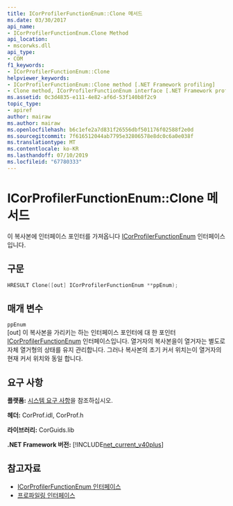 ```yaml
---
title: ICorProfilerFunctionEnum::Clone 메서드
ms.date: 03/30/2017
api_name:
- ICorProfilerFunctionEnum.Clone Method
api_location:
- mscorwks.dll
api_type:
- COM
f1_keywords:
- ICorProfilerFunctionEnum::Clone
helpviewer_keywords:
- ICorProfilerFunctionEnum::Clone method [.NET Framework profiling]
- Clone method, ICorProfilerFunctionEnum interface [.NET Framework profiling]
ms.assetid: 0c3d4835-e111-4e82-af6d-53f140b8f2c9
topic_type:
- apiref
author: mairaw
ms.author: mairaw
ms.openlocfilehash: b6c1efe2a7d831f26556dbf501176f02588f2e0d
ms.sourcegitcommit: 7f616512044ab7795e32806578e8dc0c6a0e038f
ms.translationtype: MT
ms.contentlocale: ko-KR
ms.lasthandoff: 07/10/2019
ms.locfileid: "67780333"
---
```

# <a name="icorprofilerfunctionenumclone-method"></a>ICorProfilerFunctionEnum::Clone 메서드
이 복사본에 인터페이스 포인터를 가져옵니다 [ICorProfilerFunctionEnum](../../../../docs/framework/unmanaged-api/profiling/icorprofilerfunctionenum-interface.md) 인터페이스입니다.  
  
## <a name="syntax"></a>구문  
  
```cpp  
HRESULT Clone([out] ICorProfilerFunctionEnum **ppEnum);  
```  
  
## <a name="parameters"></a>매개 변수  
 `ppEnum`  
 [out] 이 복사본을 가리키는 하는 인터페이스 포인터에 대 한 포인터 [ICorProfilerFunctionEnum](../../../../docs/framework/unmanaged-api/profiling/icorprofilerfunctionenum-interface.md) 인터페이스입니다. 열거자의 복사본을이 열거자는 별도로 자체 열거형의 상태를 유지 관리합니다. 그러나 복사본의 초기 커서 위치는이 열거자의 현재 커서 위치와 동일 합니다.  
  
## <a name="requirements"></a>요구 사항  
 **플랫폼:** [시스템 요구 사항](../../../../docs/framework/get-started/system-requirements.md)을 참조하십시오.  
  
 **헤더:** CorProf.idl, CorProf.h  
  
 **라이브러리:** CorGuids.lib  
  
 **.NET Framework 버전:** [!INCLUDE[net_current_v40plus](../../../../includes/net-current-v40plus-md.md)]  
  
## <a name="see-also"></a>참고자료

- [ICorProfilerFunctionEnum 인터페이스](../../../../docs/framework/unmanaged-api/profiling/icorprofilerfunctionenum-interface.md)
- [프로파일링 인터페이스](../../../../docs/framework/unmanaged-api/profiling/profiling-interfaces.md)
